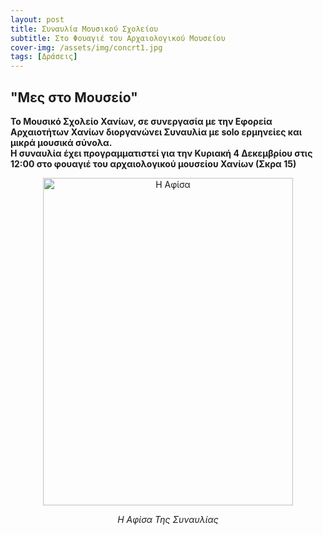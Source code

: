 ```yaml
---
layout: post
title: Συναυλία Μουσικού Σχολείου
subtitle: Στο Φουαγιέ του Αρχαιολογικού Μουσείου
cover-img: /assets/img/concrt1.jpg
tags: [Δράσεις]
---
```

<p style="text-align:center;"> <h2>"Μες στο Μουσείο"</h2> </p>

<strong>Το Μουσικό Σχολείο Χανίων, σε συνεργασία με την Εφορεία Αρχαιοτήτων Χανίων διοργανώνει Συναυλία με solo ερμηνείες και μικρά μουσικά σύνολα.<br> Η συναυλία έχει προγραμματιστεί για την Κυριακή 4 Δεκεμβρίου στις 12:00 στο φουαγιέ του αρχαιολογικού μουσείου Χανίων (Σκρα 15)</strong> 

<div class="img-with-text">
<p style="text-align:center;">
<img src="https://sgmsc.github.io/site/assets/img/concrt1.jpg" alt="Η Αφίσα" style="width:400px;height:524px;"></p>
<p style="text-align:center;"> <em> Η Αφίσα Της Συναυλίας </em> </p>
</div>
